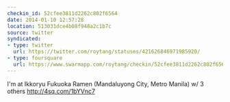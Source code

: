 ```yaml
---
checkin_id: 52cfee3811d2262c802f6564
date: 2014-01-10 12:57:28
location: 513031dce4b08f948a2c1b7c
source: twitter
syndicated:
- type: twitter
  url: https://twitter.com/roytang/statuses/421626846971985920/
- type: foursquare
  url: https://www.swarmapp.com/roytang/checkin/52cfee3811d2262c802f6564
---
```


I'm at Ikkoryu Fukuoka Ramen (Mandaluyong City, Metro Manila) w/ 3 others http://4sq.com/1bYVnc7